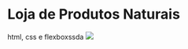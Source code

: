 # Loja de Produtos Naturais

html, css e flexboxssda
<img src="https://github.com/dieegobs/loja-de-produtos-naturais/blob/main/images/Site.png?raw=true"/>
